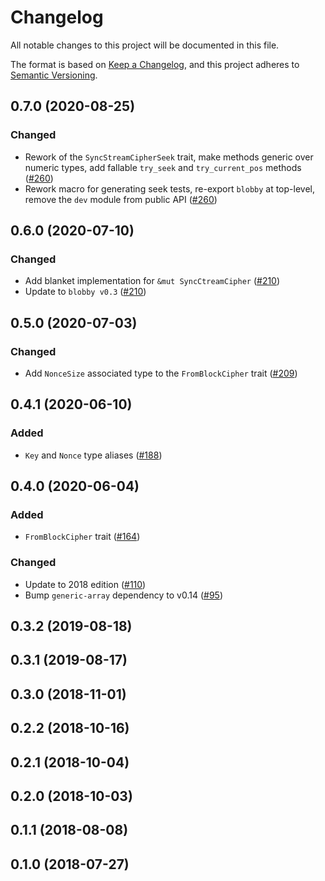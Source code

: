 # Changelog

All notable changes to this project will be documented in this file.

The format is based on [Keep a Changelog](https://keepachangelog.com/en/1.0.0/),
and this project adheres to [Semantic Versioning](https://semver.org/spec/v2.0.0.html).

## 0.7.0 (2020-08-25)
### Changed
- Rework of the `SyncStreamCipherSeek` trait, make methods generic over
numeric types, add fallable `try_seek` and `try_current_pos` methods ([#260])
- Rework macro for generating seek tests, re-export `blobby` at top-level,
remove the `dev` module from public API ([#260])

[#260]: https://github.com/RustCrypto/traits/pull/260

## 0.6.0 (2020-07-10)
### Changed
- Add blanket implementation for `&mut SyncCtreamCipher` ([#210])
- Update to `blobby v0.3` ([#210])

[#210]: https://github.com/RustCrypto/traits/pull/210

## 0.5.0 (2020-07-03)
### Changed
- Add `NonceSize` associated type to the `FromBlockCipher` trait ([#209])

[#209]: https://github.com/RustCrypto/traits/pull/209

## 0.4.1 (2020-06-10)
### Added
- `Key` and `Nonce` type aliases ([#188])

[#188]: https://github.com/RustCrypto/traits/issues/188

## 0.4.0 (2020-06-04)
### Added
- `FromBlockCipher` trait ([#164])

### Changed
- Update to 2018 edition ([#110])
- Bump `generic-array` dependency to v0.14 ([#95])

[#164]: https://github.com/RustCrypto/traits/issues/164
[#110]: https://github.com/RustCrypto/traits/issues/110
[#95]: https://github.com/RustCrypto/traits/pull/95

## 0.3.2 (2019-08-18)

## 0.3.1 (2019-08-17)

## 0.3.0 (2018-11-01)

## 0.2.2 (2018-10-16)

## 0.2.1 (2018-10-04)

## 0.2.0 (2018-10-03)

## 0.1.1 (2018-08-08)

## 0.1.0 (2018-07-27)
